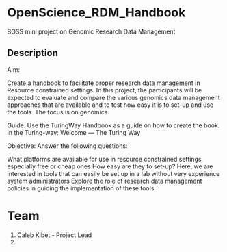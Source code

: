 # OpenScience_RDM_Handbook
BOSS mini project on Genomic Research Data Management

## Description

Aim:

Create a handbook to facilitate proper research data management in Resource constrained settings. In this project, the participants will be expected to evaluate and compare the various genomics data management approaches that are available and to test how easy it is to set-up and use the tools. The focus is on genomics.

Guide: Use the TuringWay Handbook as a guide on how to create the book. In the Turing-way: Welcome — The Turing Way

Objective: Answer the following questions:

What platforms are available for use in resource constrained settings, especially free or cheap ones
How easy are they to set-up? Here, we are interested in tools that can easily be set up in a lab without very experience system administrators
Explore the role of research data management policies in guiding the implementation of these tools.

# Team
1. Caleb Kibet - Project Lead
2. 
